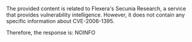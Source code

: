 The provided content is related to Flexera's Secunia Research, a service that provides vulnerability intelligence. However, it does not contain any specific information about CVE-2006-1395.

Therefore, the response is:
NOINFO